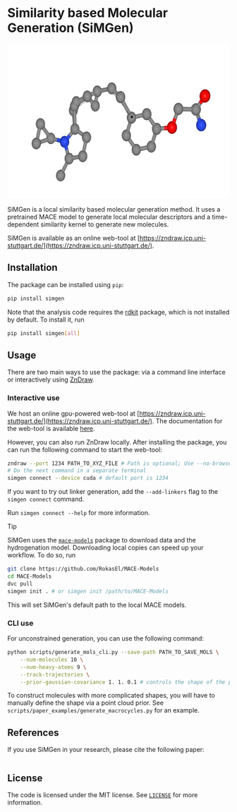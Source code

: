 # Similarity based Molecular Generation (SiMGen)

<img src="banner_animation.gif" height="350"/>

SiMGen is a local similarity based molecular generation method. It uses a pretrained MACE model to generate local molecular descriptors and a time-dependent similarity kernel to generate new molecules.

SiMGen is available as an online web-tool at [https://zndraw.icp.uni-stuttgart.de/](https://zndraw.icp.uni-stuttgart.de/).

## Installation

The package can be installed using `pip`:

```sh
pip install simgen
```

Note that the analysis code requires the [rdkit](https://github.com/rdkit/rdkit) package, which is not installed by default. To install it, run

```sh
pip install simgen[all]
```

## Usage

There are two main ways to use the package: via a command line interface or interactively using [ZnDraw](https://github.com/zincware/ZnDraw/).

### Interactive use

We host an online gpu-powered web-tool at [https://zndraw.icp.uni-stuttgart.de/](https://zndraw.icp.uni-stuttgart.de/). The documentation for the web-tool is available [here](https://RokasEl.github.io/simgen/).

However, you can also run ZnDraw locally. After installing the package, you can run the following command to start the web-tool:

```sh
zndraw --port 1234 PATH_TO_XYZ_FILE # Path is optional; Use --no-browser for remote servers
# Do the next command in a separate terminal
simgen connect --device cuda # default port is 1234
```

If you want to try out linker generation, add the `--add-linkers` flag to the `simgen connect` command.

Run `simgen connect --help` for more information.

> [!TIP]
> SiMGen uses the [`mace-models`](https://github.com/RokasEl/MACE-Models) package to download data and the hydrogenation model. Downloading local copies can speed up your workflow. To do so, run
> ```sh
> git clone https://github.com/RokasEl/MACE-Models
> cd MACE-Models
> dvc pull
> simgen init . # or simgen init /path/to/MACE-Models
> ```
> This will set SiMGen's default path to the local MACE models.


### CLI use

For unconstrained generation, you can use the following command:

```sh
python scripts/generate_mols_cli.py --save-path PATH_TO_SAVE_MOLS \
    --num-molecules 10 \
    --num-heavy-atoms 9 \
    --track-trajectories \
    --prior-gaussian-covariance 1. 1. 0.1 # controls the shape of the prior
```

To construct molecules with more complicated shapes, you will have to manually define the shape via a point cloud prior. See `scripts/paper_examples/generate_macrocycles.py` for an example.

## References

If you use SiMGen in your research, please cite the following paper:

```bibtex
```


## License

The code is licensed under the MIT license. See [`LICENSE`](./LICENSE) for more information.
